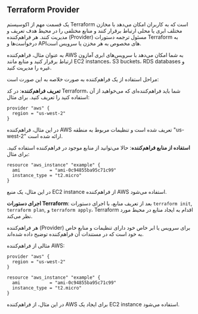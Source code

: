 ## Terraform Provider

یک قسمت مهم از اکوسیستم Terraform است که به کاربران امکان می‌دهد با مخازن مختلف ابری یا محلی ارتباط برقرار کنند و منابع مختلفی را در محیط هدف تعریف و مدیریت کنند. هر فراهم‌کننده (Provider) مسئول ترجمه دستورات Terraform به درخواست‌ها و APIهای مخصوص به هر مخزن یا سرویس است.

به عنوان مثال، فراهم‌کننده AWS به شما امکان می‌دهد با سرویس‌های ابری آمازون ارتباط برقرار کنید و منابع مانند EC2 instances، S3 buckets، RDS databases و غیره را مدیریت کنید.

مراحل استفاده از یک فراهم‌کننده به صورت خلاصه به این صورت است:

**تعریف فراهم‌کننده**:
   در کد Terraform، شما باید فراهم‌کننده‌ای که می‌خواهید از آن استفاده کنید را تعریف کنید. برای مثال:

   ```
   provider "aws" {
     region = "us-west-2"
   }
   ```

   در این مثال، فراهم‌کننده AWS تعریف شده است و تنظیمات مربوط به منطقه "us-west-2" ارائه شده است.

**استفاده از منابع فراهم‌کننده**:
   حالا می‌توانید از منابع موجود در فراهم‌کننده استفاده کنید. برای مثال:

   ```
   resource "aws_instance" "example" {
     ami           = "ami-0c94855ba95c71c99"
     instance_type = "t2.micro"
   }
   ```

   در این مثال، یک منبع EC2 instance از فراهم‌کننده AWS استفاده می‌شود.

**اجرای دستورات Terraform**:
   بعد از تعریف منابع، با اجرای دستورات `terraform init`, `terraform plan`, و `terraform apply`، Terraform اقدام به ایجاد منابع در محیط مورد نظر می‌کند.

هر فراهم‌کننده (Provider) برای سرویس یا ابر خاص خود دارای تنظیمات و منابع خاص به خود است که در مستندات آن فراهم‌کننده توضیح داده شده‌اند.

مثالی از فراهم‌کننده AWS:
```
provider "aws" {
  region = "us-west-2"
}

resource "aws_instance" "example" {
  ami           = "ami-0c94855ba95c71c99"
  instance_type = "t2.micro"
}
```

در این مثال، از فراهم‌کننده AWS برای ایجاد یک EC2 instance استفاده می‌شود.
